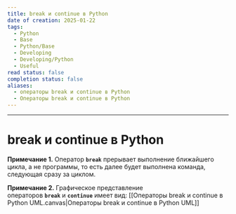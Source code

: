 ```yaml
---
title: break и continue в Python
date of creation: 2025-01-22
tags:
  - Python
  - Base
  - Python/Base
  - Developing
  - Developing/Python
  - Useful
read status: false
completion status: false
aliases:
  - операторы break и continue в Python
  - Операторы break и continue в Python
---
```

---
# break и continue в Python


**Примечание 1.** Оператор **`break`** прерывает выполнение ближайшего цикла, а не программы, то есть далее будет выполнена команда, следующая сразу за циклом.

**Примечание 2.** Графическое представление операторов **`break`** и **`continue`** имеет вид: [[Операторы break и continue в Python UML.canvas|Операторы break и continue в Python UML]]

